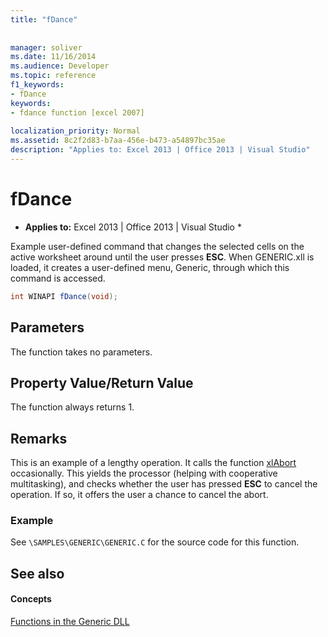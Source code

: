 ```yaml
---
title: "fDance"
 
 
manager: soliver
ms.date: 11/16/2014
ms.audience: Developer
ms.topic: reference
f1_keywords:
- fDance
keywords:
- fdance function [excel 2007]
 
localization_priority: Normal
ms.assetid: 8c2f2d83-b7aa-456e-b473-a54897bc35ae
description: "Applies to: Excel 2013 | Office 2013 | Visual Studio"
---
```


# fDance

 * **Applies to:** Excel 2013 | Office 2013 | Visual Studio * 
  
Example user-defined command that changes the selected cells on the active worksheet around until the user presses **ESC**. When GENERIC.xll is loaded, it creates a user-defined menu, Generic, through which this command is accessed.
  
```cs
int WINAPI fDance(void);
```

## Parameters

The function takes no parameters.
  
## Property Value/Return Value

The function always returns 1.
  
## Remarks

This is an example of a lengthy operation. It calls the function [xlAbort](xlabort.md) occasionally. This yields the processor (helping with cooperative multitasking), and checks whether the user has pressed **ESC** to cancel the operation. If so, it offers the user a chance to cancel the abort. 
  
### Example

See  `\SAMPLES\GENERIC\GENERIC.C` for the source code for this function. 
  
## See also

#### Concepts

[Functions in the Generic DLL](functions-in-the-generic-dll.md)

